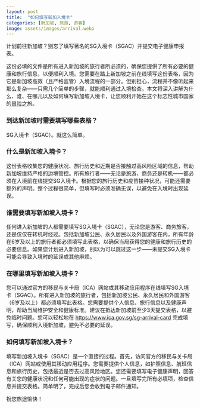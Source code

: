 ```yaml
---
layout: post
title:  "如何填写新加入境卡"
categories: [新加坡, 旅游, 游客]
image: assets/images/arrival.webp
---
```


计划前往新加坡？别忘了填写著名的SG入境卡（SGAC）并提交电子健康申报表。

这份必填的文件是所有进入新加坡的旅行者所必须的，确保您提供了所有必要的健康和旅行信息，以便顺利入境。您需要在踏上新加坡之前在线填写这份表格，因为它是新加坡高效（且严格监管）入境流程的一部分。但别担心，流程并不像听起来那么复杂——只需几个简单的步骤，就能顺利通过入境检查。本文将深入讲解为什么、谁、在哪儿以及如何填写新加坡入境卡，让您顺利开始在这个标志性城市国家的[冒险](https://fromhktosg.github.io/zh/singapore-travel-itinerary/)之旅。

### 到达新加坡时需要填写哪些表格？

SG入境卡（SGAC）。就这么简单。

### 什么是新加坡入境卡？

这份表格收集您的健康状况、旅行历史和近期是否接触过高风险区域的信息，帮助新加坡维持严格的边境管控。所有旅行者——无论是旅游、商务还是转机——都必须在入境前在线提交SG入境卡。根据您的旅行历史和疫苗接种状况，可能还需要额外的声明。整个过程很简单，但填写时必须准确无误，以避免在入境时出现延误。

### 谁需要填写新加坡入境卡？

任何进入新加坡的人都需要填写SG入境卡（SGAC），无论您是游客、商务旅客，还是仅仅在转机时经过。包括新加坡公民、永久居民以及外国游客在内，所有年龄在6岁及以上的旅行者都必须填写此表格，以确保当局获得您的健康和旅行历史的必要信息。如果您计划进入新加坡，别以为可以跳过这一步——未提交SG入境卡可能会导致入境时的延误或其他麻烦。

### 在哪里填写新加坡入境卡？

您可以通过官方的移民与关卡局（ICA）网站或其移动应用程序在线填写SG入境卡（SGAC）。所有进入新加坡的旅行者，包括新加坡公民、永久居民和外国游客（6岁及以上）都必须填写此表格。您需要提供个人信息、旅行信息以及健康声明，帮助当局维护安全和健康标准。建议在抵达新加坡前至少3天提交表格，以避免临时问题。您可以轻松地在 https://www.ica.gov.sg/sg-arrival-card 完成填写，确保顺利入境新加坡，避免不必要的延误。

### 如何填写新加坡入境卡？

填写新加坡入境卡（SGAC）是一个直接的过程。首先，访问官方的移民与关卡局（ICA）网站或使用其移动应用程序。您需要提供个人信息，如护照信息、航班信息和旅行历史，包括最近是否去过高风险地区。您还需要填写电子健康声明，回答有关您的健康状况和任何可能出现的症状的问题。一旦填写完所有必填项，检查信息并提交表格。简单明了，完成后您会收到电子邮件通知。

祝您旅途愉快！
